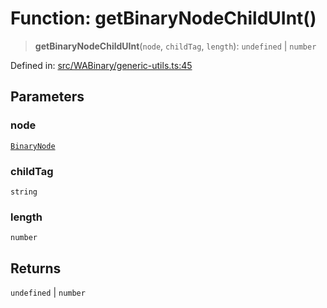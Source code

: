 # Function: getBinaryNodeChildUInt()

> **getBinaryNodeChildUInt**(`node`, `childTag`, `length`): `undefined` \| `number`

Defined in: [src/WABinary/generic-utils.ts:45](https://github.com/Riders004/Tv/blob/3d6aaf6f3efb499dc9d0ca82bb24083bb45a8478/src/WABinary/generic-utils.ts#L45)

## Parameters

### node

[`BinaryNode`](../type-aliases/BinaryNode.md)

### childTag

`string`

### length

`number`

## Returns

`undefined` \| `number`
